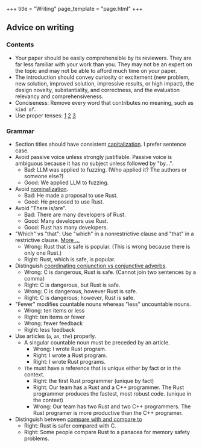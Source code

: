 +++
title = "Writing"
page_template = "page.html"
+++
## Advice on writing

### Contents
- Your paper should be easily comprehensible by its reviewers. They are far less familiar with your work than you. They may not be an expert on the topic and may not be able to afford much time on your paper.
- The introduction should convey curiosity or excitement (new problem, new solution, improved solution, impressive results, or high impact), the design novelty, substantiality, and correctness, and the evaluation relevancy and comprehensiveness.
- Conciseness: Remove every word that contributes no meaning, such as `kind of`.
- Use proper tenses: [1](https://www.unlv.edu/sites/default/files/page_files/27/GradCollege-VerbTenseScientificManuscripts.pdf) [2](https://berks.psu.edu/sites/berks/files/campus/VerbTense_Handout.pdf) [3](https://www.nature.com/scitable/topicpage/effective-writing-13815989/)

### Grammar
- Section titles should have consistent [capitalization](https://www.grammarly.com/blog/title-case-sentence-case/). I prefer sentence case.
- Avoid passive voice unless strongly justifiable. Passive voice is ambiguous because it has no subject unless followed by "by...".
    - Bad: LLM was applied to fuzzing. (Who applied it? The authors or someone else?)
    - Good: We applied LLM to fuzzing.
- Avoid [nominalization](https://en.wikipedia.org/wiki/Nominalization).
    - Bad: He made a proposal to use Rust.
    - Good: He proposed to use Rust.
- Avoid "There is/are".
    - Bad: There are many developers of Rust.
    - Good: Many developers use Rust.
    - Good: Rust has many developers.
- "Which" vs "that": Use "which" in a nonrestrictive clause and "that" in a restrictive clause. [More ...](https://www.grammarly.com/blog/which-vs-that/)
    - Wrong: Rust that is safe is popular. (This is wrong because there is only one Rust.)
    - Right: Rust, which is safe, is popular.
- Distinguish [coordinating conjunction vs conjunctive adverbs](https://www.iup.edu/writingcenter/writing-resources/grammar/common-problems-with-however-therefore-and-similar-words.html).
    - Wrong: C is dangerous, Rust is safe. (Cannot join two sentences by a comma)
    - Right: C is dangerous, but Rust is safe.
    - Wrong: C is dangerous, however Rust is safe.
    - Right: C is dangerous; however, Rust is safe.
- "Fewer" modifies countable nouns whereas "less" uncountable nouns.
    - Wrong: ten items or less
    - Right: ten items or fewer
    - Wrong: fewer feedback
    - Right: less feedback
- Use articles (`a`, `an`, `the`) properly.
    - A singular countable noun must be preceded by an article.
        - Wrong: I wrote Rust program.
        - Right: I wrote a Rust program.
        - Right: I wrote Rust programs.
    - `The` must have a reference that is unique either by fact or in the context.
        - Right: the first Rust programmer (unique by fact)
        - Right: Our team has a Rust and a C++ programmer. The Rust programmer produces the fastest, most robust code. (unique in the context)
        - Wrong: Our team has two Rust and two C++ programmers. The Rust programer is more productive than the C++ programer.
- Distinguish between [compare with and compare to](https://www.noslangues-ourlanguages.gc.ca/en/writing-tips-plus/compare-to-compare-with)
    - Right: Rust is safer compared with C.
    - Right: Some people compare Rust to a panacea for memory safety problems.
